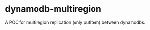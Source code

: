 dynamodb-multiregion
====================

A POC for multiregion replication (only putItem) between dynamodbs.
